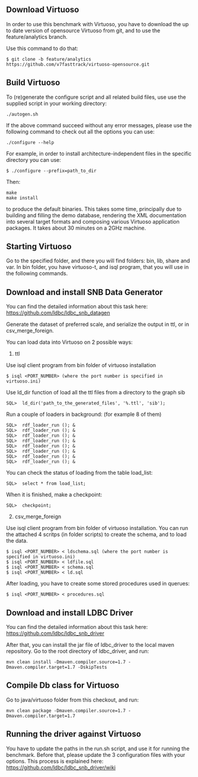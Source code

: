 ## Download Virtuoso

In order to use this benchmark with Virtuoso, you have to download the
up to date version of opensource Virtuoso from git, and to use the
feature/analytics branch.

Use this command to do that:

```
$ git clone -b feature/analytics https://github.com/v7fasttrack/virtuoso-opensource.git
```

## Build Virtuoso

To (re)generate the configure script and all related build files,
use use the supplied script in your working directory:

```
./autogen.sh
```

If the above command succeed without any error messages, please use the
following command to check out all the options you can use:

```
./configure --help
```

For example, in order to install architecture-independent files in
the specific directory you can use:

```
$ ./configure --prefix=path_to_dir
```

Then:

```
make
make install
```

to produce the default binaries. This takes some time, principally due
to building and filling the demo database, rendering the XML
documentation into several target formats and composing various
Virtuoso application packages. It takes about 30 minutes on a 2GHz
machine.

## Starting Virtuoso

Go to the specified folder, and there you will find folders: bin, lib,
share and var. In bin folder, you have virtuoso-t, and isql program,
that you will use in the following commands.

## Download and install SNB Data Generator

You can find the detailed information about this task here:
https://github.com/ldbc/ldbc_snb_datagen

Generate the dataset of preferred scale, and serialize the
output in ttl, or in csv_merge_foreign.

You can load data into Virtuoso on 2 possible ways:

1. ttl

  Use isql client program from bin folder of virtuoso installation

  ```
  $ isql <PORT_NUMBER> (where the port number is specified in virtuoso.ini)
  ```

  Use ld_dir function of load all the ttl files from a directory to
  the graph sib

  ```
  SQL>  ld_dir('path_to_the_generated_files', '%.ttl', 'sib');
  ```

  Run a couple of loaders in background: (for example 8 of them)

  ```
  SQL>  rdf_loader_run (); &
  SQL>  rdf_loader_run (); &
  SQL>  rdf_loader_run (); &
  SQL>  rdf_loader_run (); &
  SQL>  rdf_loader_run (); &
  SQL>  rdf_loader_run (); &
  SQL>  rdf_loader_run (); &
  SQL>  rdf_loader_run (); &
  ```

  You can check the status of loading from the table load_list:

  ```
  SQL>  select * from load_list;
  ```

  When it is finished, make a checkpoint:

  ```
  SQL>  checkpoint;
  ```

2. csv_merge_foreign

  Use isql client program from bin folder of virtuoso installation.
  You can run the attached 4 scritps (in folder scripts) to create the schema, and to load the data.

  ```
  $ isql <PORT_NUMBER> < ldschema.sql (where the port number is specified in virtuoso.ini)
  $ isql <PORT_NUMBER> < ldfile.sql
  $ isql <PORT_NUMBER> < schema.sql
  $ isql <PORT_NUMBER> < ld.sql
  ```

  After loading, you have to create some stored procedures used in querues:

  ```
  $ isql <PORT_NUMBER> < procedures.sql
  ```

## Download and install LDBC Driver

You can find the detailed information about this task here:
https://github.com/ldbc/ldbc_snb_driver

After that, you can install the jar file of ldbc_driver to the local
maven repository. Go to the root directory of ldbc_driver, and run:

```
mvn clean install -Dmaven.compiler.source=1.7 -Dmaven.compiler.target=1.7 -DskipTests
```

## Compile Db class for Virtuoso

Go to java/virtuoso folder from this checkout, and run:

```
mvn clean package -Dmaven.compiler.source=1.7 -Dmaven.compiler.target=1.7
```

## Running the driver against Virtuoso

You have to update the paths in the run.sh script, and use it for
running the benchmark.  Before that, please update the 3 configuration
files with your options. This process is explained here:
https://github.com/ldbc/ldbc_snb_driver/wiki

